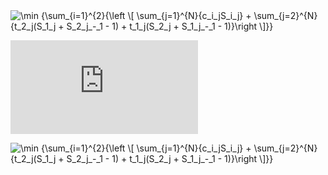 
<img src="https://latex.codecogs.com/png.latex?\min&space;{\sum_{i=1}^{2}{\left&space;\[&space;\sum_{j=1}^{N}{c_i_jS_i_j}&space;&plus;&space;\sum_{j=2}^{N}{t_2_j(S_1_j&space;&plus;&space;S_2_j_-_1&space;-&space;1)&space;&plus;&space;t_1_j(S_2_j&space;&plus;&space;S_1_j_-_1&space;-&space;1)}\right&space;\]}}" title="\min {\sum_{i=1}^{2}{\left \[ \sum_{j=1}^{N}{c_i_jS_i_j} + \sum_{j=2}^{N}{t_2_j(S_1_j + S_2_j_-_1 - 1) + t_1_j(S_2_j + S_1_j_-_1 - 1)}\right \]}}" />

![Cost function](https://latex.codecogs.com/png.latex?%5Cmin%20%7B%5Csum_%7Bi%3D1%7D%5E%7B2%7D%7B%5Cleft%20%5C%5B%20%5Csum_%7Bj%3D1%7D%5E%7BN%7D%7Bc_i_jS_i_j%7D%20&plus;%20%5Csum_%7Bj%3D2%7D%5E%7BN%7D%7Bt_2_j%28S_1_j%20&plus;%20S_2_j_-_1%20-%201%29%20&plus;%20t_1_j%28S_2_j%20&plus;%20S_1_j_-_1%20-%201%29%7D%5Cright%20%5C%5D%7D%7D "Cost function")


<img src="https://latex.codecogs.com/gif.latex?\min&space;{\sum_{i=1}^{2}{\left&space;\[&space;\sum_{j=1}^{N}{c_i_jS_i_j}&space;&plus;&space;\sum_{j=2}^{N}{t_2_j(S_1_j&space;&plus;&space;S_2_j_-_1&space;-&space;1)&space;&plus;&space;t_1_j(S_2_j&space;&plus;&space;S_1_j_-_1&space;-&space;1)}\right&space;\]}}" title="\min {\sum_{i=1}^{2}{\left \[ \sum_{j=1}^{N}{c_i_jS_i_j} + \sum_{j=2}^{N}{t_2_j(S_1_j + S_2_j_-_1 - 1) + t_1_j(S_2_j + S_1_j_-_1 - 1)}\right \]}}" />
